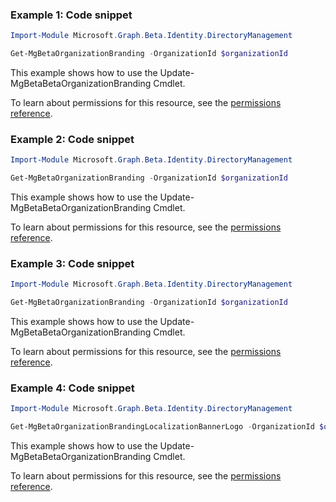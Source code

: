 ### Example 1: Code snippet

```powershellImport-Module Microsoft.Graph.Beta.Identity.DirectoryManagement

Get-MgBetaOrganizationBranding -OrganizationId $organizationId
```
This example shows how to use the Update-MgBetaBetaOrganizationBranding Cmdlet.
To learn about permissions for this resource, see the [permissions reference](/graph/permissions-reference).

### Example 2: Code snippet

```powershellImport-Module Microsoft.Graph.Beta.Identity.DirectoryManagement

Get-MgBetaOrganizationBranding -OrganizationId $organizationId
```
This example shows how to use the Update-MgBetaBetaOrganizationBranding Cmdlet.
To learn about permissions for this resource, see the [permissions reference](/graph/permissions-reference).

### Example 3: Code snippet

```powershellImport-Module Microsoft.Graph.Beta.Identity.DirectoryManagement

Get-MgBetaOrganizationBranding -OrganizationId $organizationId
```
This example shows how to use the Update-MgBetaBetaOrganizationBranding Cmdlet.
To learn about permissions for this resource, see the [permissions reference](/graph/permissions-reference).

### Example 4: Code snippet

```powershellImport-Module Microsoft.Graph.Beta.Identity.DirectoryManagement

Get-MgBetaOrganizationBrandingLocalizationBannerLogo -OrganizationId $organizationId -OrganizationalBrandingLocalizationId $organizationalBrandingLocalizationId
```
This example shows how to use the Update-MgBetaBetaOrganizationBranding Cmdlet.
To learn about permissions for this resource, see the [permissions reference](/graph/permissions-reference).

